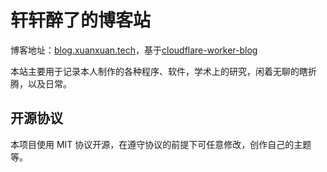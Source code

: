 # 轩轩醉了的博客站
博客地址：[blog.xuanxuan.tech](https://blog.xuanxuan.tech)，基于[cloudflare-worker-blog](https://github.com/kasuganosoras/cloudflare-worker-blog)

本站主要用于记录本人制作的各种程序、软件，学术上的研究，闲着无聊的瞎折腾，以及日常。

## 开源协议

本项目使用 MIT 协议开源，在遵守协议的前提下可任意修改，创作自己的主题等。
